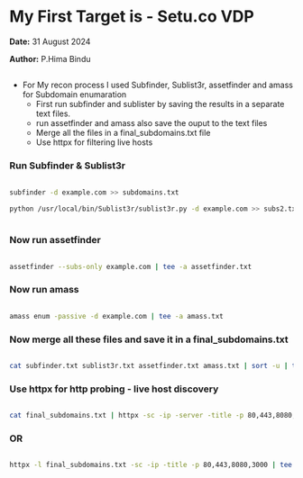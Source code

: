 # My First Target is - Setu.co VDP

**Date:** 31 August 2024

**Author:** P.Hima Bindu


<!-- httpx -l subdomains.txt >> active_subdomains.txt 

httpx --status-code --title -l subdomains.txt > active_subdomains.txt -->

## 
- For My recon process I used Subfinder, Sublist3r, assetfinder and amass for Subdomain enumaration 
  - First run subfinder and sublister by saving the results in a separate text files.
  - run assetfinder and amass also save the ouput to the text files
  - Merge all the files in a final_subdomains.txt file
  - Use httpx for filtering live hosts


### Run Subfinder & Sublist3r

```bash

subfinder -d example.com >> subdomains.txt

python /usr/local/bin/Sublist3r/sublist3r.py -d example.com >> subs2.txt
 
```

### Now run **assetfinder**

```bash

assetfinder --subs-only example.com | tee -a assetfinder.txt

```

### Now run **amass**

```bash

amass enum -passive -d example.com | tee -a amass.txt
```


### Now merge all these files and save it in a final_subdomains.txt

```bash

cat subfinder.txt sublist3r.txt assetfinder.txt amass.txt | sort -u | tee -a final_subdomains.txt

```

### Use **httpx** for http probing - live host discovery

```bash

cat final_subdomains.txt | httpx -sc -ip -server -title -p 80,443,8080,3000 | tee -a live_subs.txt
```

### OR

```bash

httpx -l final_subdomains.txt -sc -ip -title -p 80,443,8080,3000 | tee -a live_subs.txt 

